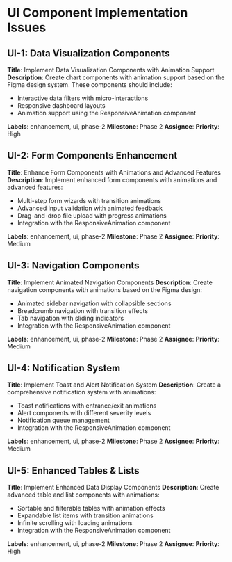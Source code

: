 # UI Component Implementation Issues

## UI-1: Data Visualization Components
**Title**: Implement Data Visualization Components with Animation Support
**Description**:
Create chart components with animation support based on the Figma design system. These components should include:
- Interactive data filters with micro-interactions
- Responsive dashboard layouts
- Animation support using the ResponsiveAnimation component

**Labels**: enhancement, ui, phase-2
**Milestone**: Phase 2
**Assignee**: 
**Priority**: High

## UI-2: Form Components Enhancement
**Title**: Enhance Form Components with Animations and Advanced Features
**Description**:
Implement enhanced form components with animations and advanced features:
- Multi-step form wizards with transition animations
- Advanced input validation with animated feedback
- Drag-and-drop file upload with progress animations
- Integration with the ResponsiveAnimation component

**Labels**: enhancement, ui, phase-2
**Milestone**: Phase 2
**Assignee**: 
**Priority**: Medium

## UI-3: Navigation Components
**Title**: Implement Animated Navigation Components
**Description**:
Create navigation components with animations based on the Figma design:
- Animated sidebar navigation with collapsible sections
- Breadcrumb navigation with transition effects
- Tab navigation with sliding indicators
- Integration with the ResponsiveAnimation component

**Labels**: enhancement, ui, phase-2
**Milestone**: Phase 2
**Assignee**: 
**Priority**: Medium

## UI-4: Notification System
**Title**: Implement Toast and Alert Notification System
**Description**:
Create a comprehensive notification system with animations:
- Toast notifications with entrance/exit animations
- Alert components with different severity levels
- Notification queue management
- Integration with the ResponsiveAnimation component

**Labels**: enhancement, ui, phase-2
**Milestone**: Phase 2
**Assignee**: 
**Priority**: Medium

## UI-5: Enhanced Tables & Lists
**Title**: Implement Enhanced Data Display Components
**Description**:
Create advanced table and list components with animations:
- Sortable and filterable tables with animation effects
- Expandable list items with transition animations
- Infinite scrolling with loading animations
- Integration with the ResponsiveAnimation component

**Labels**: enhancement, ui, phase-2
**Milestone**: Phase 2
**Assignee**: 
**Priority**: High
